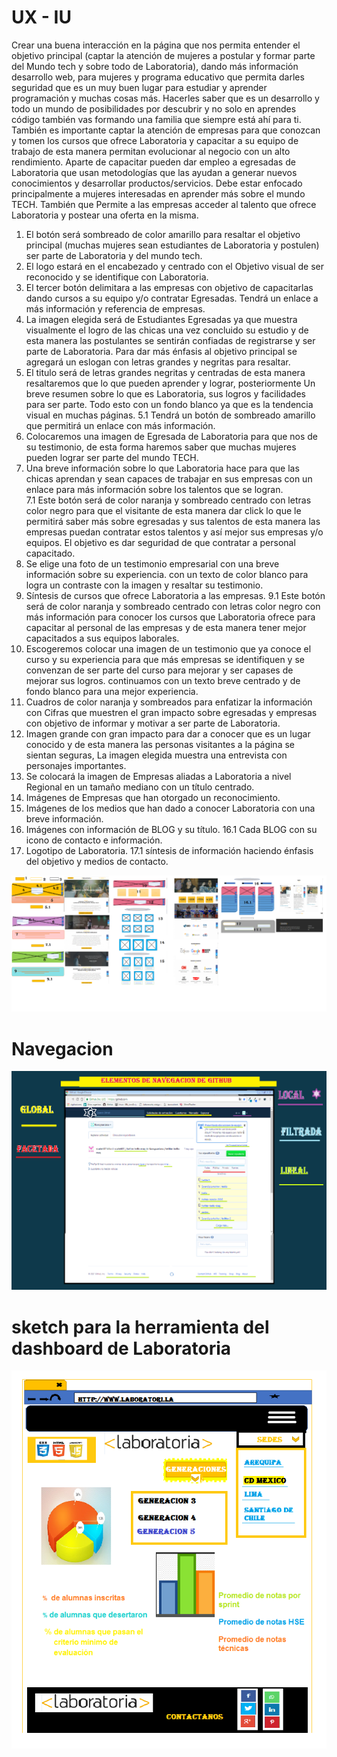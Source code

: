 # UX - IU

Crear una buena interacción en la página que nos permita entender el objetivo principal (captar la atención de mujeres a postular y formar parte del Mundo tech y sobre todo de Laboratoria), dando más información desarrollo web, para mujeres y programa educativo que permita darles seguridad que es un muy buen lugar para estudiar y aprender programación y muchas cosas más. Hacerles saber que es un desarrollo y todo un mundo de posibilidades por descubrir y no solo en aprendes código también vas formando una familia que siempre está ahí para ti.
También es importante captar la atención de empresas para que conozcan y tomen los cursos que ofrece Laboratoria y capacitar a su equipo de trabajo de esta manera permitan evolucionar al negocio con un alto rendimiento. Aparte de capacitar pueden dar empleo a egresadas de Laboratoria que usan metodologías que las ayudan a generar nuevos conocimientos y desarrollar productos/servicios.
Debe estar enfocado principalmente a mujeres interesadas en aprender más sobre el mundo TECH.
También que Permite a las empresas acceder al talento que ofrece Laboratoria y postear una oferta en la misma.
1. El botón será sombreado de color amarillo para resaltar el objetivo principal (muchas mujeres sean estudiantes de Laboratoria y postulen) ser parte de Laboratoria y del mundo tech.
2. El logo estará en el encabezado y centrado con el Objetivo visual de ser reconocido y se identifique con Laboratoria.
3. El tercer botón delimitara a las empresas con objetivo de capacitarlas dando cursos a su equipo y/o contratar Egresadas. Tendrá un enlace a más información y referencia de empresas.
4. La imagen elegida será de Estudiantes Egresadas ya que muestra visualmente el logro de las chicas una vez concluido su estudio y de esta manera las postulantes se sentirán confiadas de registrarse y ser parte de Laboratoria.
Para dar más énfasis al objetivo principal se agregará un eslogan con letras grandes y negritas para resaltar.
5. El titulo será de letras grandes negritas y centradas de esta manera resaltaremos que lo que pueden aprender y lograr, posteriormente Un breve resumen sobre lo que es Laboratoria, sus logros y facilidades para ser parte. Todo esto con un fondo blanco ya que es la tendencia visual en muchas páginas.
5.1 Tendrá un botón de sombreado amarillo que permitirá un enlace con más información.
6. Colocaremos una imagen de Egresada de Laboratoria para que nos de su testimonio, de esta forma haremos saber que muchas mujeres pueden lograr ser parte del mundo TECH.
7. Una breve información sobre lo que Laboratoria hace para que las chicas aprendan y sean capaces de trabajar en sus empresas con un enlace para más información sobre los talentos que se logran.  
7.1 Este botón será de color naranja y sombreado centrado con letras color negro para que el visitante de esta manera dar click lo que le permitirá saber más sobre egresadas y sus talentos de esta manera las empresas puedan contratar estos talentos y así mejor sus empresas y/o equipos. El objetivo es dar seguridad de que contratar a personal capacitado.
8. Se elige una foto de un testimonio empresarial con una breve información sobre su experiencia. con un texto de color blanco para logra un contraste con la imagen y resaltar su testimonio.
9. Síntesis de cursos que ofrece Laboratoria a las empresas.
9.1 Este botón será de color naranja y sombreado centrado con letras color negro con más información para conocer los cursos que Laboratoria ofrece para capacitar al personal de las empresas y de esta manera tener mejor capacitados a sus equipos laborales.
10. Escogeremos colocar una imagen de un testimonio que ya conoce el curso y su experiencia para que más empresas se identifiquen y se convenzan de ser parte del curso para mejorar y ser capases de mejorar sus logros. continuamos con un texto breve centrado y de fondo blanco para una mejor experiencia.
11. Cuadros de color naranja y sombreados para enfatizar la información con Cifras que muestren el gran impacto sobre egresadas y empresas con objetivo de informar y motivar a ser parte de Laboratoria.
12. Imagen grande con gran impacto para dar a conocer que es un lugar conocido y de esta manera las personas visitantes a la página se sientan seguras, La imagen elegida muestra una entrevista con personajes importantes.
13. Se colocará la imagen de Empresas aliadas a Laboratoria a nivel Regional en un tamaño mediano con un título centrado.
14. Imágenes de Empresas que han otorgado un reconocimiento.
15. Imágenes de los medios que han dado a conocer Laboratoria con una breve información.
16. Imágenes con información de BLOG y su título.
16.1 Cada BLOG con su icono de contacto e información.
17. Logotipo de Laboratoria.
17.1 síntesis de información haciendo énfasis del objetivo y medios de contacto.


![UX/UI](images/imag.png)




# Navegacion


![UX/UI](images/navegacion.png)


# sketch para la herramienta del dashboard de Laboratoria

![UX/UI](images/laboratoria.png)
